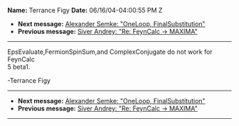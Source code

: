 **Name:** Terrance Figy
**Date:** 06/16/04-04:00:55 PM Z

  - **Next message:** [Alexander Semke: "OneLoop,
    FinalSubstitution"](0230.html)
  - **Previous message:** [Siver Andrey: "Re: FeynCalc -\>
    MAXIMA"](0228.html)

-----

EpsEvaluate,FermionSpinSum,and ComplexConjugate do not work for
FeynCalc  
5 beta1.  

\-Terrance Figy  

-----

  - **Next message:** [Alexander Semke: "OneLoop,
    FinalSubstitution"](0230.html)
  - **Previous message:** [Siver Andrey: "Re: FeynCalc -\>
    MAXIMA"](0228.html)

-----

